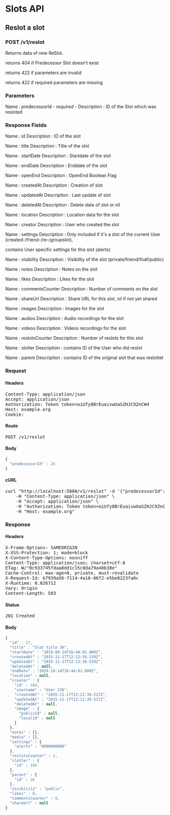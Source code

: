 # Slots API

## Reslot a slot

### POST /v1/reslot

Returns data of new ReSlot.

returns 404 if Predecessor Slot doesn&#39;t exist

returns 422 if parameters are invalid

returns 422 if required parameters are missing

### Parameters

Name : predecessorId *- required -*
Description : ID of the Slot which was resloted


### Response Fields

Name : id
Description : ID of the slot

Name : title
Description : Title of the slot

Name : startDate
Description : Startdate of the slot

Name : endDate
Description : Enddate of the slot

Name : openEnd
Description : OpenEnd Boolean Flag

Name : createdAt
Description : Creation of slot

Name : updatedAt
Description : Last update of slot

Name : deletedAt
Description : Delete date of slot or nil

Name : location
Description : Location data for the slot

Name : creator
Description : User who created the slot

Name : settings
Description : Only included if it&#39;s a slot of the current User (created-/friend-/re-/groupslot),

contains User specific settings for this slot (alerts)

Name : visibility
Description : Visibiltiy of the slot (private/friend/foaf/public)

Name : notes
Description : Notes on the slot

Name : likes
Description : Likes for the slot

Name : commentsCounter
Description : Number of comments on the slot

Name : shareUrl
Description : Share URL for this slot, nil if not yet shared

Name : images
Description : Images for the slot

Name : audios
Description : Audio recordings for the slot

Name : videos
Description : Videos recordings for the slot

Name : reslotsCounter
Description : Number of reslots for this slot

Name : slotter
Description : contains ID of the User who did reslot

Name : parent
Description : contains ID of the original slot that was reslottet

### Request

#### Headers

<pre>Content-Type: application/json
Accept: application/json
Authorization: Token token=oiUfy8BrEuaivwUaSZHJC9ZnCW4
Host: example.org
Cookie: </pre>

#### Route

<pre>POST /v1/reslot</pre>

#### Body
```javascript
{
  "predecessorId" : 26
}
```


#### cURL

<pre class="request">curl &quot;http://localhost:5000/v1/reslot&quot; -d &#39;{&quot;predecessorId&quot;:26}&#39; -X POST \
	-H &quot;Content-Type: application/json&quot; \
	-H &quot;Accept: application/json&quot; \
	-H &quot;Authorization: Token token=oiUfy8BrEuaivwUaSZHJC9ZnCW4&quot; \
	-H &quot;Host: example.org&quot;</pre>

### Response

#### Headers

<pre>X-Frame-Options: SAMEORIGIN
X-XSS-Protection: 1; mode=block
X-Content-Type-Options: nosniff
Content-Type: application/json; charset=utf-8
ETag: W/&quot;0c933745fdaa8dd1c15c0da79a48b38e&quot;
Cache-Control: max-age=0, private, must-revalidate
X-Request-Id: b7939a56-7114-4a16-86f2-e5be8223fa0c
X-Runtime: 0.026712
Vary: Origin
Content-Length: 583</pre>

#### Status

<pre>201 Created</pre>

#### Body

```javascript
{
  "id" : 27,
  "title" : "Slot title 36",
  "startDate" : "2019-09-14T16:44:02.000Z",
  "createdAt" : "2015-11-17T12:12:39.539Z",
  "updatedAt" : "2015-11-17T12:12:39.539Z",
  "deletedAt" : null,
  "endDate" : "2019-10-14T16:44:02.000Z",
  "location" : null,
  "creator" : {
    "id" : 184,
    "username" : "User 236",
    "createdAt" : "2015-11-17T12:12:39.517Z",
    "updatedAt" : "2015-11-17T12:12:39.517Z",
    "deletedAt" : null,
    "image" : {
      "publicId" : null,
      "localId" : null
    }
  },
  "notes" : [],
  "media" : [],
  "settings" : {
    "alerts" : "0000000000"
  },
  "reslotsCounter" : 1,
  "slotter" : {
    "id" : 186
  },
  "parent" : {
    "id" : 26
  },
  "visibility" : "public",
  "likes" : 0,
  "commentsCounter" : 0,
  "shareUrl" : null
}
```
